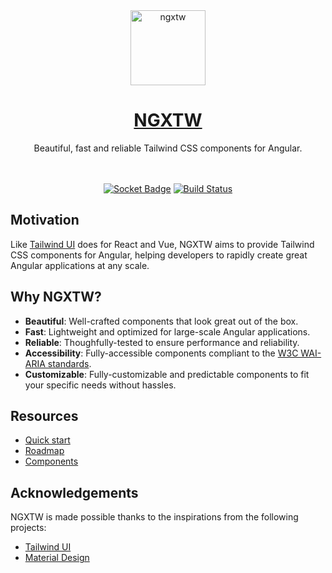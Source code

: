 <div align="center">
  <a href="https://www.ngxtw.com/">
    <img src="https://www.ngxtw.com/assets/images/ngxtw-logo-doc.png" alt="ngxtw" height="120" />
    <h1>NGXTW</h1>
  </a>
</div>

<div align="center">
Beautiful, fast and reliable Tailwind CSS components for Angular.
<br/>
<br/>
<br/>

[![Socket Badge](https://socket.dev/api/badge/npm/package/ngxtw)](https://socket.dev/npm/package/ngxtw/overview)
[![Build Status](https://dev.azure.com/ecologiciel/Lab/_apis/build/status%2Fngxtw-lib?repoName=William-Mba%2Fngxtw&branchName=master)](https://dev.azure.com/ecologiciel/Lab/_build/latest?definitionId=5&repoName=William-Mba%2Fngxtw&branchName=master)

</div>

## Motivation

Like [Tailwind UI](https://tailwindui.com/) does for React and Vue, NGXTW aims to provide Tailwind CSS components for Angular, helping developers to rapidly create great Angular applications at any scale.

## Why NGXTW?

- **Beautiful**: Well-crafted components that look great out of the box.
- **Fast**: Lightweight and optimized for large-scale Angular applications.
- **Reliable**: Thoughfully-tested to ensure performance and reliability.
- **Accessibility**: Fully-accessible components compliant to the [W3C WAI-ARIA standards](https://www.w3.org/TR/wai-aria/).
- **Customizable**: Fully-customizable and predictable components to fit your specific needs without hassles.

## Resources

- [Quick start](https://ngxtw.com/quick-start)
- [Roadmap](https://www.ngxtw.com/roadmap)
- [Components](https://www.ngxtw.com/)

## Acknowledgements

NGXTW is made possible thanks to the inspirations from the following projects:

- [Tailwind UI](https://tailwindui.com/)
- [Material Design](https://m3.material.io/)
